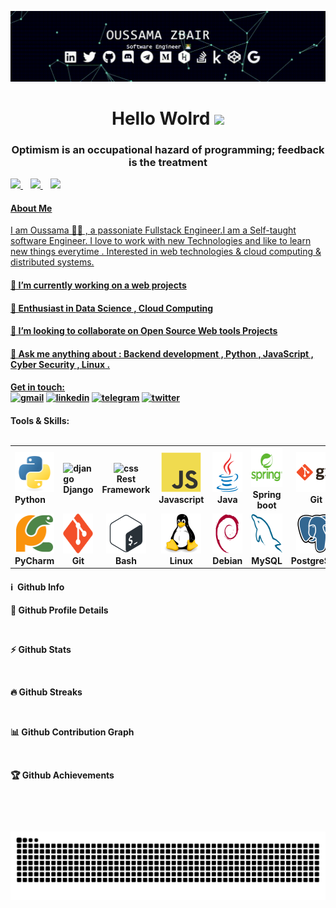 [![Header](https://github.com/oussama-zbair/oussama-zbair/blob/main/assets/rec-area.gif?raw=true)](https://oussama-zbair.me)

<h1 align="center"> Hello Wolrd <img src="https://media.giphy.com/media/hvRJCLFzcasrR4ia7z/giphy.gif" width="25px"> </h1>
<h3 align ="center"> <strong> Optimism is an occupational hazard of programming; feedback is the treatment </strong> </h3>
<div>
        <a href="https://www.linkedin.com/in/oussama-zbair/">
            <img src="https://img.shields.io/badge/linkedin-follow-%230077B5.svg?&style=for-the-badge&logo=linkedin" />
        </a>&nbsp;&nbsp; <a href="https://twitter.com/O_zbair">
            <img src="https://img.shields.io/badge/twitter-follow-%230077B5.svg?&style=for-the-badge&logo=twitter" />
        </a>&nbsp;&nbsp; <a href="#">
            <img src="https://visitor-badge-reloaded.herokuapp.com/badge?page_id=O-zbair.O-zbair&color=0080FF" />
		

</div>

<summary><h4>About Me</h4></summary>

<p>I am Oussama 💇‍♂️ , a passoniate Fullstack Engineer.I am a Self-taught software Engineer. I love to work with new Technologies and like to learn new things everytime . Interested in web technologies & cloud computing & distributed systems.</p>


#### 🔭 I’m currently working on a web projects 
#### 🌱 Enthusiast in **Data Science , Cloud Computing**
#### 👯 I’m looking to collaborate on Open Source **Web** tools Projects
#### 💬 Ask me anything about : **Backend development , Python , JavaScript , Cyber Security , Linux** .
</details>

<h4><summary>Get in touch:</summary>
<a href="mailto:oussama.zbair9@gmail.com" target="blank"><img src="https://img.shields.io/badge/Gmail-D14836?style=for-the-badge&logo=gmail&logoColor=white" alt="gmail"/></a> 
<a href="https://www.linkedin.com/in/oussama-zbair/" target="blank"><img src="https://img.shields.io/badge/LinkedIn-0077B5?style=for-the-badge&logo=linkedin&logoColor=white" alt="linkedin"/></a>
<a href="https://t.me/RegExe" target="blank"><img src="https://img.shields.io/badge/Telegram-2CA5E0?style=for-the-badge&logo=telegram&logoColor=white" alt="telegram"/></a>
<a href="https://twitter.com/O_zbair" target="blank"><img src="https://img.shields.io/badge/Twitter-1DA1F2?style=for-the-badge&logo=twitter&logoColor=white" alt="twitter"/></a>
<br>
</details>

<h4><summary>Tools & Skills:</summary>

 <table>
   <tr>
      <td>
        <img alt="python" height=64px src="https://raw.githubusercontent.com/devicons/devicon/master/icons/python/python-original.svg">
        <br> Python
     </td>
     <td>
      <img alt="django" height=64px src="https://cdn.worldvectorlogo.com/logos/django.svg">
       <br> Django 
     </td>
          <td align="center">
       <img alt="css" height=64px src= "https://storage.caktusgroup.com/media/blog-images/drf-logo2.png">
       <br> Rest Framework
     </td>
      <td align="center">
      <img alt="javascript" height=64px src="https://raw.githubusercontent.com/devicons/devicon/master/icons/javascript/javascript-original.svg">
	  <br> Javascript
	  <td align="center">
       <img alt="java" height=64px src="https://github.com/devicons/devicon/blob/master/icons/java/java-original.svg">
       <br> Java
     </td>
	 <td align="center">
       <img alt="Spring" height=64px src="https://github.com/devicons/devicon/blob/master/icons/spring/spring-original-wordmark.svg">
       <br> Spring boot
     </td> 
	  <td align="center">
       <img alt="Git" height=64px src="https://github.com/devicons/devicon/blob/master/icons/git/git-original-wordmark.svg">
       <br> Git
     </td>
      <br>
    </td>
          <td align="center">
       <img alt="React" height=64px src="https://github.com/devicons/devicon/blob/master/icons/react/react-original.svg">
       <br> React
     </td> 
     <td align="center">
      <img alt="bootstrap" height=64px src="https://raw.githubusercontent.com/devicons/devicon/master/icons/bootstrap/bootstrap-plain.svg">
      <br>Bootstrap
    </td>
     <td align="center">
       <img alt="css" height=64px src= "https://github.com/devicons/devicon/blob/master/icons/css3/css3-plain.svg">
       <br> CSS3
     </td>
     <td align="center">
       <img alt="vscode" height=64px src="https://github.com/devicons/devicon/blob/master/icons/vscode/vscode-original.svg">
       <br> VSCode
     </td> 
      <td align="center">
       <img alt="docker" height=64px src="https://github.com/devicons/devicon/blob/master/icons/docker/docker-plain.svg">
       <br> Docker
     </td> 
   </tr>
   <tr>
          <td align="center">
       <img alt="pycahrm" height=64px src="https://github.com/devicons/devicon/blob/master/icons/pycharm/pycharm-original.svg">
       <br> PyCharm
     </td> 
     <td align="center">
       <img alt="git" height=64px src="https://github.com/devicons/devicon/blob/master/icons/git/git-original.svg">
       <br> Git
     </td>
        <td align="center">
       <img alt="bash" height=64px src="https://github.com/devicons/devicon/blob/master/icons/bash/bash-plain.svg">
       <br> Bash
     </td>
    <td align="center">
       <img alt="linux" height=64px src="https://github.com/devicons/devicon/blob/master/icons/linux/linux-original.svg">
       <br> Linux
     </td>   
    <td align="center">
       <img alt="sql" height=64px src="https://github.com/devicons/devicon/blob/master/icons/debian/debian-original.svg">
       <br> Debian
     </td> 
       <td align="center">
       <img alt="debian" height=64px src="https://github.com/devicons/devicon/blob/master/icons/mysql/mysql-original.svg">
       <br> MySQL
     </td> 
       <td align="center">
       <img alt="Posql" height=64px src="https://github.com/devicons/devicon/blob/master/icons/postgresql/postgresql-original.svg">
       <br> PostgreSQL
     </td>  
    <td align="center">
       <img alt="wordpress" height=64px src="https://github.com/devicons/devicon/blob/master/icons/wordpress/wordpress-original.svg">
       <br> WordPress
     </td> 
     <td align="center">
       <img alt="html5" height=64px src="https://github.com/devicons/devicon/blob/master/icons/html5/html5-original.svg">
       <br> HTML5
     </td> 
   </tr>

 </table>
 
 <h4>ℹ️ &nbsp;Github Info</h2>
  <summary><b>🔎 Github Profile Details</b></summary>
<p align="center"><img height="180em" src="https://github-profile-summary-cards.vercel.app/api/cards/profile-details?username=oussama-zbair&theme=github_dark" alt="" align = "center"/></p>

  <summary><b>⚡ Github Stats</b></summary>
<p align="center"><img height="180em" src="https://github-readme-stats.vercel.app/api?username=oussama-zbair&hide_border=true&count_private=true&show_icons=true&theme=radical" alt="" align = "center"/>
<img height="180em" src="https://github-readme-stats.vercel.app/api/top-langs?username=oussama-zbair&show_icons=true&locale=en&layout=compact&hide_border=true&theme=radical" alt="" align = "center"/></p>

 <summary><b>🔥 Github Streaks</b></summary>
<p align="center"><img src="https://github-readme-streak-stats.herokuapp.com/?user=oussama-zbair&theme=black-ice&hide_border=true&stroke=0000&background=0D1117&ring=e05397&fire=e05397&currStreakLabel=e05397" alt="" /></p>

<summary><b>📊 Github Contribution Graph</b></summary>
<p align="center"<a href="#"><img alt="" src="https://activity-graph.herokuapp.com/graph?username=oussama-zbair&bg_color=0D1117&color=e05397&line=e05397&point=FFFFFF&hide_border=true&" /></a></p>
<!-- </details>
<details>    -->
 <summary><b>🏆 Github Achievements</b></summary>
<p align="center"> <a href="https://github.com/oussama-zbair"><img src="https://github-profile-trophy.vercel.app/?username=oussama-zbair&margin-w=5&theme=radical" alt="" /></a> </p>

<br>



[![](https://github.com/oussama-zbair/oussama-zbair/blob/main/assets/github-user-contribution.svg?raw=true)](https://oussama-zbair.github.io/Social-Network/)
 



 










